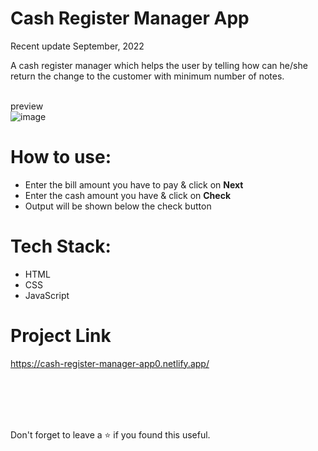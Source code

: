# Cash Register Manager App
Recent update September, 2022<br/>

A cash register manager which helps the user by telling how can he/she return the change to the customer with minimum number of notes.

<br/>preview<br/>
![image](https://user-images.githubusercontent.com/43793294/195976533-d3de5ff7-179d-4b70-8000-f4e0522a8377.png)
<br/>

# How to use:
 - Enter the bill amount you have to pay & click on **Next**
 - Enter the cash amount you have & click on **Check**
 - Output will be shown below the check button
 
# Tech Stack:

 - HTML
 - CSS
 - JavaScript 

# Project Link

https://cash-register-manager-app0.netlify.app/

<br/>
<br/>
<br/>
<br/>

Don't forget to leave a ⭐ if you found this useful.

